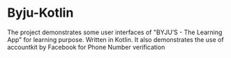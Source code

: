 # Byju-Kotlin
The project demonstrates some user interfaces of "BYJU’S - The Learning App" for learning purpose. Written in Kotlin.
It also demonstrates the use of accountkit by Facebook for Phone Number verification
